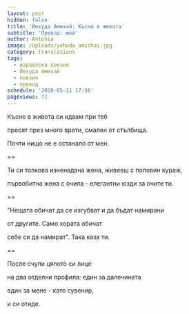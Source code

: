 ```yaml
---
layout: post
hidden: false
title: 'Йехуда Амихай: Късно в живота'
subtitle: 'Превод: мой'
author: Antonia
image: /Uploads/yehuda_amichai.jpg
category: translations
tags:
  - израелска поезия
  - Йехуда Амихай
  - поезия
  - превод
schedule: '2020-05-11 17:56'
pageviews: 72
---
```

Късно в живота си идвам при теб

пресят през много врати, смален от стълбища.

Почти нищо не е останало от мен.

\==

Ти си толкова изненадана жена, живееш с половин кураж,

първобитна жена с очила - елегантни юзди за очите ти.

\==

"Нещата обичат да се изгубват и да бъдат намирани

от другите. Само хората обичат

себе си да намират". Така каза ти.

\==

После счупи цялото си лице

на два отделни профила: един за далечината

един за мене - като сувенир, 

и си отиде.
